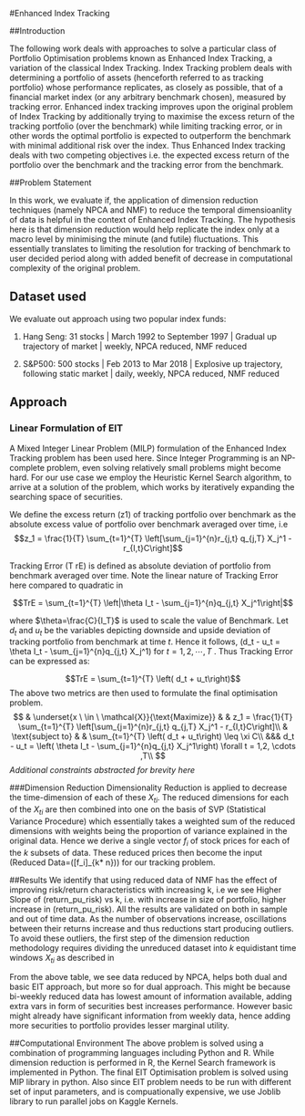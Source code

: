 
#Enhanced Index Tracking

##Introduction

The following work deals with approaches to solve a particular class of Portfolio Optimisation problems known as Enhanced
Index Tracking, a variation of the classical Index Tracking. Index Tracking problem deals with determining a portfolio of assets
(henceforth referred to as tracking portfolio) whose performance replicates, as closely as possible, that of a financial market
index (or any arbitrary benchmark chosen), measured by tracking error.
Enhanced index tracking improves upon the original problem of Index Tracking by additionally trying to maximise the excess
return of the tracking portfolio (over the benchmark) while limiting tracking error, or in other words the optimal portfolio is
expected to outperform the benchmark with minimal additional risk over the index. Thus Enhanced Index tracking deals with
two competing objectives i.e. the expected excess return of the portfolio over the benchmark and the tracking error from the
benchmark.

##Problem Statement

In this work, we evaluate if, the application of dimension reduction techniques (namely NPCA and NMF) to reduce the
temporal dimensioanlity of data is helpful in the context of Enhanced Index Tracking. The hypothesis here is that dimension
reduction would help replicate the index only at a macro level by minimising the minute (and futile) fluctuations. This
essentially translates to limiting the resolution for tracking of benchmark to user decided period along with added benefit of
decrease in computational complexity of the original problem.

## Dataset used
We evaluate out approach using two popular index funds:
1. Hang Seng:
31 stocks | March 1992 to September 1997 | Gradual up trajectory of market | weekly, NPCA reduced, NMF reduced

2. S&P500:
500 stocks | Feb 2013 to Mar 2018 | Explosive up trajectory, following static market | daily, weekly, NPCA reduced, NMF
reduced

## Approach
### Linear Formulation of EIT
A Mixed Integer Linear Problem (MILP) formulation of the Enhanced Index Tracking problem has been used here. Since
Integer Programming is an NP-complete problem, even solving relatively small problems might become hard. For our use case
we employ the Heuristic Kernel Search algorithm, to arrive at a solution of the problem, which works by iteratively expanding
the searching space of securities.

We define the excess return (z1) of tracking portfolio over benchmark as the absolute excess value of portfolio over benchmark
averaged over time, i.e
$$z_1 = \frac{1}{T} \sum_{t=1}^{T} \left[\sum_{j=1}^{n}r_{j,t} q_{j,T} X_j^1 - r_{I,t}C\right]$$

Tracking Error (T rE) is defined as absolute deviation of portfolio from benchmark averaged over time. Note the linear nature
of Tracking Error here compared to quadratic in 

$$TrE = \sum_{t=1}^{T} \left|\theta I_t - \sum_{j=1}^{n}q_{j,t} X_j^1\right|$$

where $\theta=\frac{C}{I_T}$ is used to scale the value of Benchmark. Let $d_t$ and $u_t$ be the variables depicting downside and upside deviation of tracking portfolio from benchmark at time $t$. Hence it follows, \(d_t - u_t = \theta I_t - \sum_{j=1}^{n}q_{j,t} X_j^1\)  for $t = 1,2, \cdots ,T$ . Thus Tracking Error can be expressed as:

$$TrE = \sum_{t=1}^{T} \left( d_t + u_t\right)$$
The above two metrics are then used to formulate the final optimisation problem.
$$
& \underset{x \ \in  \ \mathcal{X}}{\text{Maximize}}
& & z_1 = \frac{1}{T} \sum_{t=1}^{T} \left[\sum_{j=1}^{n}r_{j,t} q_{j,T} X_j^1 - r_{I,t}C\right]\\
& \text{subject to}
& & \sum_{t=1}^{T} \left( d_t + u_t\right) \leq \xi C\\
&&& d_t - u_t = \left( \theta I_t - \sum_{j=1}^{n}q_{j,t} X_j^1\right) \forall  t = 1,2, \cdots ,T\\
$$
*Additional constraints abstracted for brevity here*

###Dimension Reduction
Dimensionality Reduction is applied to decrease the time-dimension of each of these $X_{ti}$. The reduced dimensions for each of the $X_{ti}$ are then combined into one on the basis of SVP (Statistical Variance Procedure) which essentially takes a weighted sum of the reduced dimensions with weights being the proportion of variance explained in the original data. Hence we derive a single vector $f_i$ of stock prices for each of the $k$ subsets of data. These reduced prices then become the input (Reduced Data=\([f_i]_{k* n}\)) for our tracking problem.


##Results
We identify that using reduced data of NMF has the effect of improving risk/return characteristics with increasing k, i.e we see Higher Slope of \(return\_pu\_risk\) vs k, i.e.  with increase in size of portfolio, higher increase in \(return\_pu\_risk\). All the results are validated on both in sample and out of time data.
As the number of observations increase, oscillations between their returns increase and thus reductions start producing outliers. To avoid these outliers, the first step of the dimension reduction methodology requires dividing the unreduced dataset into $k$ equidistant time windows $X_{ti}$ as described in

From the above table, we see data reduced by NPCA, helps both dual and basic EIT approach, but more so for dual approach. This might be because bi-weekly reduced data has lowest amount of information available, adding extra vars in form of securities best increases performance. However basic might already have significant information from weekly data, hence adding more securities to portfolio provides lesser marginal utility.

##Computational Environment
The above problem is solved using a combination of programming languages including Python and R. While dimension reduction is performed in R, the Kernel Search framework is implemented in Python. The final EIT Optimisation problem is solved using MIP library in python. Also since EIT problem needs to be run with different set of input parameters, and is compuationally expensive, we use Joblib library to run parallel jobs on Kaggle Kernels.
